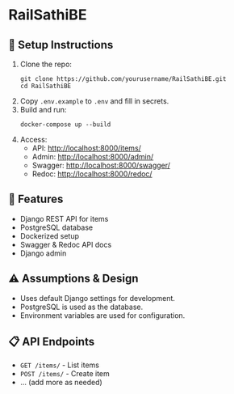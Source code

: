 # RailSathiBE

## 🚀 Setup Instructions

1. Clone the repo:
   ```
   git clone https://github.com/yourusername/RailSathiBE.git
   cd RailSathiBE
   ```
2. Copy `.env.example` to `.env` and fill in secrets.
3. Build and run:
   ```
   docker-compose up --build
   ```
4. Access:
   - API: [http://localhost:8000/items/](http://localhost:8000/items/)
   - Admin: [http://localhost:8000/admin/](http://localhost:8000/admin/)
   - Swagger: [http://localhost:8000/swagger/](http://localhost:8000/swagger/)
   - Redoc: [http://localhost:8000/redoc/](http://localhost:8000/redoc/)

## 🧩 Features

- Django REST API for items
- PostgreSQL database
- Dockerized setup
- Swagger & Redoc API docs
- Django admin

## ⚠️ Assumptions & Design

- Uses default Django settings for development.
- PostgreSQL is used as the database.
- Environment variables are used for configuration.

## 📋 API Endpoints

- `GET /items/` - List items
- `POST /items/` - Create item
- ... (add more as needed)

